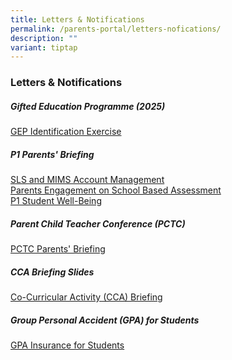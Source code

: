 ```yaml
---
title: Letters & Notifications
permalink: /parents-portal/letters-nofications/
description: ""
variant: tiptap
---
```

<h3>Letters &amp; Notifications</h3>
<h5><strong>Gifted Education Programme (2025)</strong></h5>
<p><a href="/files/GEP_Identification_Exercise__2025_.pdf" rel="noopener nofollow" target="_blank">GEP Identification Exercise</a>
</p>
<p></p>
<h5><strong>P1 Parents' Briefing</strong></h5>
<p><a href="/files/P1_2025/P1_Parents_Briefing_SLS_and_MIMS_Account_Management.pdf" rel="noopener nofollow" target="_blank">SLS and MIMS Account Management</a>
<br><a href="/files/P1_2025/P1_Parents_Engagement_on_School_Based_Assessment_2025.pdf" rel="noopener nofollow" target="_blank">Parents Engagement on School Based Assessment</a>
<br><a href="/files/P1_2025/P1_Student_Well_Being_Presentation_by_YH.pdf" rel="noopener nofollow" target="_blank">P1 Student Well-Being</a>
</p>
<h5><strong>Parent Child Teacher Conference (PCTC)</strong></h5>
<p><a href="/files/PCTC/2024_CHIJ_KCP_Parent_Teacher_Meetings_PCTC__for_parents_.pdf" rel="noopener nofollow" target="_blank">PCTC Parents' Briefing</a>
</p>
<h5><strong>CCA Briefing Slides</strong></h5>
<p><a href="/files/PCTC/2024_CHIJ_KCP_CCA_Briefing__for_parents_.pdf" rel="noopener nofollow" target="_blank">Co-Curricular Activity (CCA) Briefing</a>
</p>
<h5><strong>Group Personal Accident (GPA) for Students</strong></h5>
<p><a href="/files/Product_Fact_Sheet__Year_2025_.pdf" rel="noopener nofollow" target="_blank">GPA Insurance for Students</a>
</p>
<h5></h5>
<h5></h5>
<p></p>